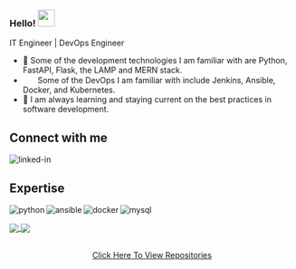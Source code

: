 ### Hello! <img src="https://raw.githubusercontent.com/MartinHeinz/MartinHeinz/master/wave.gif" width="30" height="30px">

IT Engineer | DevOps Engineer

- 🔭 Some of the development technologies I am familiar with are Python, FastAPI, Flask, the LAMP and MERN stack.
- <img height="15" width="22" src="https://cdn.jsdelivr.net/npm/simple-icons@latest/icons/cloudways.svg" />  Some of the DevOps I am familiar with include Jenkins, Ansible, Docker, and Kubernetes.
- 🌱 I am always learning and staying current on the best practices in software development.

## Connect with me

[<img align="left" alt="linked-in" src="https://img.shields.io/badge/linkedin-%230077B5.svg?&style=for-the-badge&logo=linkedin&logoColor=white" />](https://www.linkedin.com/in/jahmaul-holmes/)
<br>
## Expertise
<img align="left" alt="python" src="https://img.shields.io/badge/Python-3776AB?style=for-the-badge&logo=python&logoColor=yellow" />

<img align="left" alt="ansible" src="https://img.shields.io/badge/Ansible-E00?logo=ansible&logoColor=fff&style=for-the-badge" />

<img align="left" alt="docker" src="https://img.shields.io/badge/Docker-2496ED?logo=docker&logoColor=fff&style=for-the-badge" />

<img align="left" alt="mysql" src="https://img.shields.io/badge/mysql%20-14354C.svg?&style=for-the-badge&logo=mysql&logoColor=white" /><br/>

<a href="https://github.com/jholmes16">
  <img align="center" src="https://github-readme-stats.vercel.app/api/top-langs/?username=jholmes16&theme=blue-green" />
</a>
<a href="https://github.com/jholmes16/">
  <img align="center" src="https://github-readme-stats.vercel.app/api?username=jholmes16&count_private=true&hide=contribs,stars,issues&theme=blue-green" />
</a>
<p align="center">
<a href="https://github.com/jholmes16/"><br />
Click Here To View Repositories
</a>
</p>



